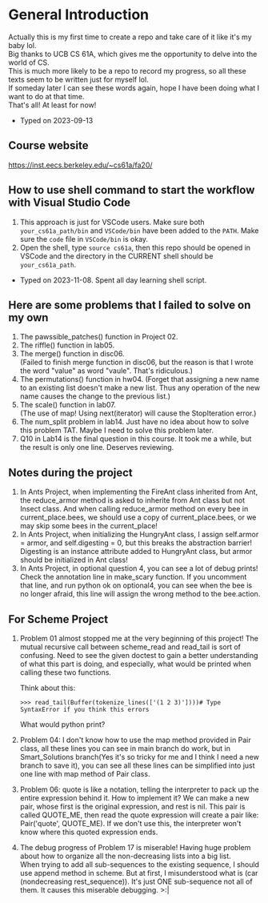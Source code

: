 # General Introduction

Actually this is my first time to create a repo and take care of it like it's my baby lol.  
Big thanks to UCB CS 61A, which gives me the opportunity to delve into the world of CS.  
This is much more likely to be a repo to record my progress, so all these texts seem to be written just for myself lol.  
If someday later I can see these words again, hope I have been doing what I want to do at that time.  
That's all! At least for now!

- Typed on 2023-09-13

## Course website

<https://inst.eecs.berkeley.edu/~cs61a/fa20/>

## How to use shell command to start the workflow with Visual Studio Code

1. This approach is just for VSCode users. Make sure both `your_cs61a_path/bin` and `VSCode/bin` have been added to the `PATH`. Make sure the `code` file in `VSCode/bin` is okay.
2. Open the shell, type `source cs61a`, then this repo should be opened in VSCode and the directory in the CURRENT shell should be `your_cs61a_path`.

- Typed on 2023-11-08. Spent all day learning shell script.

## Here are some problems that I failed to solve on my own

1. The pawssible_patches() function in Project 02.  
2. The riffle() function in lab05.  
3. The merge() function in disc06.  
(Failed to finish merge function in disc06, but the reason is that I wrote the word "value" as word "vaule". That's ridiculous.)  
4. The permutations() function in hw04.
(Forget that assigning a new name to an existing list doesn't make a new list. Thus any operation of the new name causes the change to the previous list.)  
5. The scale() function in lab07.  
(The use of map! Using next(iterator) will cause the StopIteration error.)  
6. The num_split problem in lab14. Just have no idea about how to solve this problem TAT. Maybe I need to solve this problem later.  
7. Q10 in Lab14 is the final question in this course. It took me a while, but the result is only one line. Deserves reviewing.
  
## Notes during the project

1. In Ants Project, when implementing the FireAnt class inherited from Ant, the reduce_armor method is asked to inherite from Ant class but not Insect class. And when calling reduce_armor method on every bee in current_place.bees, we should use a copy of current_place.bees, or we may skip some bees in the current_place!  
2. In Ants Project, when initializing the HungryAnt class, I assign self.armor = armor, and self.digesting = 0, but this breaks the abstraction barrier! Digesting is an instance attribute added to HungryAnt class, but armor should be initialized in Ant class!  
3. In Ants Project, in optional question 4, you can see a lot of debug prints! Check the annotation line in make_scary function. If you uncomment that line, and run python ok on optional4, you can see when the bee is no longer afraid, this line will assign the wrong method to the bee.action.

## For Scheme Project

1. Problem 01 almost stopped me at the very beginning of this project! The mutual recursive call between scheme_read and read_tail is sort of confusing. Need to see the given doctest to gain a better understanding of what this part is doing, and especially, what would be printed when calling these two functions.

    Think about this:

    `>>> read_tail(Buffer(tokenize_lines(['(1 2 3)'])))# Type SyntaxError if you think this errors`

    What would python print?  
  
2. Problem 04: I don't know how to use the map method provided in Pair class, all these lines you can see in main branch do work, but in Smart_Solutions branch(Yes it's so tricky for me and I think I need a new branch to save it), you can see all these lines can be simplified into just one line with map method of Pair class.  
  
3. Problem 06: quote is like a notation, telling the interpreter to pack up the entire expression behind it. How to implement it? We can make a new pair, whose first is the original expression, and rest is nil. This pair is called QUOTE_ME, then read the quote expression will create a pair like: Pair('quote', QUOTE_ME). If we don't use this, the interpreter won't know where this quoted expression ends.  
  
4. The debug progress of Problem 17 is miserable! Having huge problem about how to organize all the non-decreasing lists into a big list.  
When trying to add all sub-sequences to the existing sequence, I should use append method in scheme. But at first, I misunderstood what is (car (nondecreasing rest_sequence)). It's just ONE sub-sequence not all of them. It causes this miserable debugging. >:|  
